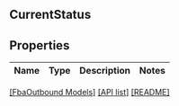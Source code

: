 ## CurrentStatus

## Properties

Name | Type | Description | Notes
------------ | ------------- | ------------- | -------------

[[FbaOutbound Models]](../) [[API list]](../../Api) [[README]](../../../README.md)
